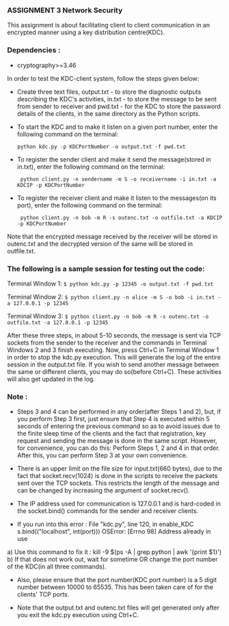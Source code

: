 ### ASSIGNMENT 3 Network Security

This assignment is about facilitating client to client communication in an encrypted manner using a key distribution centre(KDC).

### Dependencies :
- cryptography>=3.46

In order to test the KDC-client system, follow the steps given below:

- Create three text files, output.txt - to store the diagnostic outputs describing the KDC's activities, in.txt - to store the message to be sent from sender to receiver and pwd.txt - for the KDC to store the password details of the clients, in the same directory as the Python scripts.

- To start the KDC and to make it listen on a given port number, enter the following command on the terminal:
   ```
   python kdc.py -p KDCPortNumber -o output.txt -f pwd.txt
   ```
- To register the sender client and make it send the message(stored in in.txt), enter the following command on the terminal:
  ```
   python client.py -n sendername -m S -o receivername -i in.txt -a KDCIP -p KDCPortNumber
  ```
- To register the receiver client and make it listen to the messages(on its port), enter the following command on the terminal:
  ```
   python client.py -n bob -m R -s outenc.txt -o outfile.txt -a KDCIP -p KDCPortNumber
  ```
Note that the encrypted message received by the receiver will be stored in outenc.txt and the decrypted version of the same will be stored in outfile.txt.


### The following is a sample session for testing out the code:

Terminal Window 1: ```$ python kdc.py -p 12345 -o output.txt -f pwd.txt```

Terminal Window 2: ```$ python client.py -n alice -m S -o bob -i in.txt -a 127.0.0.1 -p 12345```

Terminal Window 3: ```$ python client.py -n bob -m R -s outenc.txt -o outfile.txt -a 127.0.0.1 -p 12345```

After these three steps, in about 5-10 seconds, the message is sent via TCP sockets from the sender to the receiver and the commands in Terminal Windows 2 and 3 finish executing. Now, press Ctrl+C in Terminal Window 1 in order to stop the kdc.py execution. This will generate the log of the entire session in the output.txt file. If you wish to send another message between the same or different clients, you may do so(before Ctrl+C). These activities will also get updated in the log.


### Note : 

- Steps 3 and 4 can be performed in any order(after Steps 1 and 2), but, if you perform Step 3 first, just ensure that Step 4 is executed within 5 seconds of entering the previous command so as to avoid issues due to the finite sleep time of the clients and the fact that registration, key request and sending the message is done in the same script. However, for convenience, you can do this: Perform Steps 1, 2 and 4 in that order. After this, you can perform Step 3 at your own convenience. 

- There is an upper limit on the file size for input.txt(660 bytes), due to the fact that socket.recv(1024) is done in the scripts to receive the packets sent over the TCP sockets. This restricts the length of the message and can be changed by increasing the argument of socket.recv().

- The IP address used for communication is 127.0.0.1 and is hard-coded in the socket.bind() commands for the sender and receiver clients.

- If you run into this error : 
File "kdc.py", line 120, in enable_KDC
    s.bind(("localhost", int(port))) 
OSError: [Errno 98] Address already in use

a) Use this command to fix it : kill -9 $(ps -A | grep python | awk '{print $1}')
b) If that does not work out, wait for sometime OR change the port number of the KDC(in all three commands).

- Also, please ensure that the port number(KDC port number) is a 5 digit number between 10000 to 65535. This has been taken care of for the clients' TCP ports.

- Note that the output.txt and outenc.txt files will get generated only after you exit the kdc.py execution using Ctrl+C.
